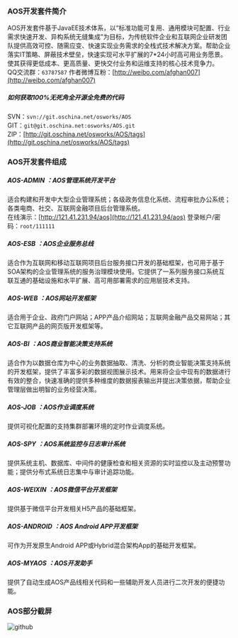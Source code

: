 ### AOS开发套件简介
AOS开发套件基于JavaEE技术体系，以“标准功能可复用、通用模块可配置、行业需求快速开发、异构系统无缝集成”为目标，为传统软件企业和互联网企业研发团队提供高效可控、随需应变、快速实现业务需求的全栈式技术解决方案。帮助企业落实IT策略、屏蔽技术壁垒，快速实现可水平扩展的7*24小时高可用业务愿景。使其获得更低成本、更高质量、更快交付业务和运维支持的核心技术竞争力。<br>
QQ交流群：```63787587```   作者微博互粉：[http://weibo.com/afghan007](http://weibo.com/afghan007)

##### 如何获取100%无死角全开源全免费的代码
SVN：```svn://git.oschina.net/osworks/AOS```<br>
GIT：```git@git.oschina.net:osworks/AOS.git```<br>
ZIP：[http://git.oschina.net/osworks/AOS/tags](http://git.oschina.net/osworks/AOS/tags)

### AOS开发套件组成
##### AOS-ADMIN ：AOS管理系统开发平台
适合构建和开发中大型企业管理系统；各级政务信息化系统、流程审批办公系统；各类电商、社交、互联网金融项目后台管理系统。<br>
在线演示：[http://121.41.231.94/aos](http://121.41.231.94/aos) 登录帐户/密码：```root/111111```
##### AOS-ESB ：AOS企业服务总线
适合作为互联网和移动互联网项目后台服务接口开发的基础框架，也可用于基于SOA架构的企业管理系统的服务治理模块使用。它提供了一系列服务接口系统互联互通的基础设施和水平扩展、高可用部署需求的应用层技术支持。
##### AOS-WEB ：AOS网站开发框架
适合用于企业、政府门户网站；APP产品介绍网站；互联网金融产品交易网站；其它互联网产品的网页版开发框架等。
##### AOS-BI ：AOS商业智能决策支持系统
适合作为以数据仓库为中心的业务数据抽取、清洗、分析的商业智能决策支持系统的开发框架，提供了丰富多彩的数据视图展示技术。用来将企业中现有的数据进行有效的整合，快速准确的提供多种维度的数据报表输出并提出决策依据，帮助企业管理层做出明智的业务经营决策。
##### AOS-JOB ：AOS作业调度系统
提供可视化配置的支持集群部署环境的定时作业调度系统。
##### AOS-SPY ：AOS系统监控与日志审计系统
提供系统主机、数据库、中间件的健康检查和相关资源的实时监控以及主动预警功能；提供分布式系统日志集中与审计追踪功能。
##### AOS-WEIXIN ：AOS微信平台开发框架
提供基于微信平台开发相关H5产品的基础框架。
##### AOS-ANDROID ：AOS Android APP开发框架
可作为开发原生Android APP或Hybrid混合架构App的基础开发框架。
##### AOS-MYAOS ：AOS开发助手
提供了自动生成AOS产品线相关代码和一些辅助开发人员进行二次开发的便捷功能。

### AOS部分截屏 
![github](http://dl2.iteye.com/upload/attachment/0109/7699/6f8c148a-6ada-3889-a740-d9439ccd299e.gif "AOS截屏")